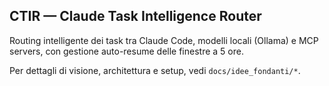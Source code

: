 ## CTIR — Claude Task Intelligence Router

Routing intelligente dei task tra Claude Code, modelli locali (Ollama) e MCP servers, con gestione auto-resume delle finestre a 5 ore.

Per dettagli di visione, architettura e setup, vedi `docs/idee_fondanti/*`.

